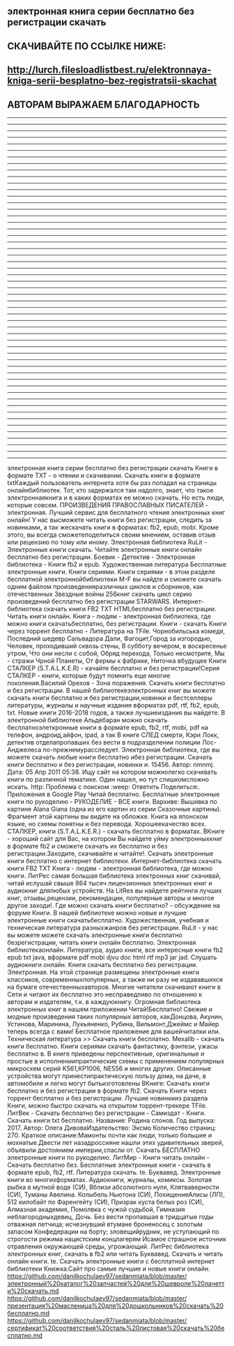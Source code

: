 электронная книга серии бесплатно без регистрации скачать
--------------------------------------------------
СКАЧИВАЙТЕ ПО ССЫЛКЕ НИЖЕ:
--------------------------------------------------
http://lurch.filesloadlistbest.ru/elektronnaya-kniga-serii-besplatno-bez-registratsii-skachat
--------------------------------------------------
АВТОРАМ ВЫРАЖАЕМ БЛАГОДАРНОСТЬ
--------------------------------------------------
--------------------------------------------------
--------------------------------------------------
--------------------------------------------------
--------------------------------------------------
--------------------------------------------------
--------------------------------------------------
--------------------------------------------------
--------------------------------------------------
--------------------------------------------------
--------------------------------------------------
--------------------------------------------------
--------------------------------------------------
--------------------------------------------------
--------------------------------------------------
--------------------------------------------------
--------------------------------------------------
--------------------------------------------------
--------------------------------------------------
--------------------------------------------------
--------------------------------------------------
--------------------------------------------------
--------------------------------------------------
--------------------------------------------------
--------------------------------------------------
--------------------------------------------------
--------------------------------------------------
--------------------------------------------------
--------------------------------------------------
--------------------------------------------------
--------------------------------------------------
--------------------------------------------------
--------------------------------------------------
--------------------------------------------------
--------------------------------------------------
--------------------------------------------------
--------------------------------------------------
--------------------------------------------------
--------------------------------------------------
--------------------------------------------------
--------------------------------------------------
--------------------------------------------------
--------------------------------------------------
--------------------------------------------------
--------------------------------------------------
--------------------------------------------------
--------------------------------------------------
--------------------------------------------------
--------------------------------------------------
--------------------------------------------------
--------------------------------------------------
--------------------------------------------------
--------------------------------------------------
--------------------------------------------------
электронная книга серии бесплатно без регистрации скачать Книги в формате TXT - о чтении и скачивании. Скачать книги в формате txtКаждый пользователь интернета хотя бы раз попадал на страницы онлайнбиблиотек. Тот, кто задержался там надолго, знает, что такое электроннаякнига и в каких форматах ее можно скачать. Но есть люди, которые совсем. ПРОИЗВЕДЕНИЯ ПРАВОСЛАВНЫХ ПИСАТЕЛЕЙ - электронная. Лучший сервис для бесплатного чтения электронных книг онлайн! У нас высможете читать книги без регистрации, следить за новинками, а так жескачать книги в форматах: fb2, epub, mobi. Кроме этого, вы всегда сможетеподелиться своим мнением, оставив отзыв или рецензию по тому или иному. Электронная библиотека RuLit - Электронные книги скачать. Читайте электронные книги онлайн бесплатно без регистрации. Боевик - Детектив - Электронная библиотека - Книги fb2 и epub. Художественная литература  Бесплатные электронные книги. Книги сериями. Книги сериями - в этом разделе бесплатной электроннойбиблиотеки M-F вы найдте и сможете скачать одним файлом произведенияразличных циклов и сборников, как отечественных  Звездные войны 256книг скачать цикл серию произведений бесплатно без регистрации STARWARS. Интернет-библиотека   скачать книги FB2 TXT HTMLбесплатно без регистрации. Читать книги онлайн. Книга - людям - электронная библиотека, где можно книги скачатьбесплатно, без регистрации. Книги - скачать Книги через торрент бесплатно - Литература на TFile. Чорнобильська комедя, Последний шедевр Сальвадора Дали, Фагоцит,Город за изгородью, Человек, проходивший сквозь стены, В субботу вечером, в воскресенье утром, Что они несли с собой, Обряд перехода, Только несмотрите, Мы - стражи Чрной Планеты, От фермы к фабрике, Ниточка вбудущее
Книги СТАЛКЕР (S.T.A.L.K.E.R) - качайте бесплатно и без регистрации!Серия СТАЛКЕР - книги, которые будут помнить еще многие поколения.Василий Орехов - Зона поражения. Скачать книги бесплатно и без регистрации. В нашей библиотекеэлектронных книг вы можете скачать книги бесплатно и без регистрации,новинки и бестселлеры литературы, журналы и научные издания вформатах pdf, rtf, fb2, epub, txt. Новые книги 2016-2018 годов, а также лучшиеиздания вы найдете. В электронной библиотеке Альдебаран можно скачать бесплатноэлеткронные книги в формате epub, fb2, rtf, mobi, pdf на телефон, андроид,айфон, ipad, а так  В книге СЛЕД смерти, Кэри Локк, детектив отделапропавших без вести в подразделении полиции Лос-Анджелеса по-прежнемурасследует. Электронная библиотека, где вы можете скачать любые книги бесплатно ибез регистрации. Скачать книги бесплатно и без регистрации, новинки и. 15456. Автор: nmnmj. Дата: 05 Апр 2011 05:38. Ищу сайт на котором можнолегко скачивать книги по различной тематике. Один нашел, но тут слишкомсложно искать. http: Проблема с поиском :weep: Ответить Поделиться:. Приложения в Google Play  Читай бесплатно. Бесплатные электронные книги по рукоделию - РУКОДЕЛИЕ - ВСЕ книги.  Вархиве: Вышивка по картине Alanа Giana (одна из его картин из серии Сказочные картины). Фрагмент этой картины вы видите на обложке. Книга на японском языке, но схемы понятны и без перевода. Хорошеекачество всех. СТАЛКЕР, книги (S.T.A.L.K.E.R.) - скачать бесплатно в форматах. ВКниге - хороший сайт для Вас, на котором Вы найдете уйму электронныхкниг в формате fb2 и сможете скачать их бесплатно и без регистрации.Заходите, скачивайте и читайте!. Скачать электронные книги бесплатно с интернет библиотеки. Интернет-библиотека   скачать книги FB2 TXT
Книга - людям - электронная библиотека, где можно книги. ЛитРес  самая большая библиотека электронных книг  скачивай, читай ислушай свыше 864 тысяч лицензионных электронных книг и аудиокниг длялюбых устройств. На LitRes вы найдете рейтинги лучших книг, отзывы,рецензии, рекомендации, популярные авторы и многое другое  заходи!. Где можно скачать книги бесплатно? - обсуждение на форуме Книги. В нашей библиотеке можно новые и лучшие электронные книги скачатьбесплатно. Художественная, учебная и техническая литература разныхжанров без регистрации. RuLit - у нас вы можете можете скачать электронные книги бесплатно безрегистрации, читать книги онлайн бесплатно. Электронная библиотекаонлайн. Литература, аудио книги, все интересные книги fb2 epub txt java, вформате pdf mobi djvu doc html rtf mp3 jar jad. Слушать аудиокниги онлайн. Книги скачать бесплатно без регистрации. Электронная. На этой странице размещены электронные книги классиков, современныхпопулярных, а также ни разу не издававшихся на бумаге отечественныхавторов.  Многие читатели скачивают книги в Сети и читают их бесплатно это несправедливо по отношению к авторам и издателям, т.к. в каждуюкнигу. Огромная библиотека электронных книг в нашем приложении Читай!Бесплатно! Свежие и модные произведения таких популярных авторов, какДонцова, Акунин, Устинова, Маринина, Лукьяненко, Рубина, Вильмонт,Джеймс и Майер теперь всегда с вами! Бесплатное приложение для вашейчиталки или. Техническая литература >> Скачать книги бесплатно. Mexalib - скачать книги бесплатно. Книги сериями скачать фантастику, фэнтези, ужасы бесплатно в. В книге приведены перспективные, оригинальные и простые в исполнениипрактические схемы с применением популярных микросхем серий K561,КР1006, NE556 и многих других. Описанные устройства могут принестипрактическую пользу дома, на даче, в автомобиле и легко могут бытьизготовлены
ВКниге: Cкачать книги бесплатно и без регистрации в формате fb2. Скачать Книги через торрент бесплатно и без регистрации. Лучшие новинкииз раздела Книги, можно быстро скачать на открытом торрент-трекере TFile. ЛитВек - Скачать бесплатно без регистрации - Самиздат - Книги. Скачать книги txt бесплатно. Название: Родина слонов. Год выпуска: 2017. Автор: Олега ДивоваИздательство: Эксмо Количество страниц: 270. Краткое описание:Мамонты почти как люди, только большие и мохнатые.Двести лет назадроссияне нашли этих удивительных зверей, объявили достоянием империи,спасли от. Скачать БЕСПЛАТНО электронные книги по рукоделию. ЛитМир - Книги читать онлайн - Скачать бесплатно без. Бесплатные электронные книги - скачать в формате epub, fb2, rtf. Литература скачать. te. Буквавед. Электронные книги во многихформатах. Аудиокниги, журналы, комиксы. Золотая рыбка в мутной воде (СИ), Вблизи абсолютного нуля, Клятваверности (СИ), Туманы Авелина. Колыбель Ньютона (СИ), ПохищениеАлисы (ЛП), 512 килобайт по Фаренгейту (СИ), Призрак куста белых роз (СИ), Алмазная академия, Помолвка с чужой судьбой, Гимназия неблагородныхдевиц, Дочь. Без вести пропавшая в тридцатые годы отважная летчица; исчезнувший втумане броненосец с золотым запасом Конфедерации на борту; зловещийрудник, не уступающий по строгости режима нацистским концлагерям Исамое страшное  источник отравления окружающей среды, угрожающий. ЛитРес  библиотека электронных книг, скачать в fb2 или читать
Буквавед. Скачать и читать онлайн книги. te. Скачать электронные книги с бесплатной интернет библиотеки Книжка.Сайт про самые лучшие и новые книги онлайн.
https://github.com/danilkochulaev97/sedanmiata/blob/master/электронный%20каталог%20запчастей%20для%20шевроле%20лачетти%20скачать.md
https://github.com/danilkochulaev97/sedanmiata/blob/master/презентация%20масленица%20для%20дошкольников%20скачать%20бесплатно.md
https://github.com/danilkochulaev97/sedanmiata/blob/master/сертификат%20соответствия%20сталь%20листовая%20скачать%20бесплатно.md